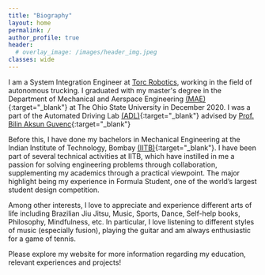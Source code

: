 ```yaml
---
title: "Biography"
layout: home
permalink: /
author_profile: true
header:
  # overlay_image: /images/header_img.jpeg
classes: wide
---
```

I am a System Integration Engineer at [Torc Robotics](https://torc.ai/), working in the field of autonomous trucking. 
I graduated with my master's degree in the Department of Mechanical and Aerspace Engineering 
[(MAE)](https://mae.osu.edu/){:target="_blank"} at The Ohio State University in December 2020. 
I was a part of the Automated Driving Lab [(ADL)](https://mekar.osu.edu/){:target="_blank"} advised by 
[Prof. Bilin Aksun Guvenc](https://mekar.osu.edu/people/aksunguvenc.1){:target="_blank"}

Before this, I have done my bachelors in Mechanical Engineering at the Indian Institute of Technology, Bombay 
[(IITB)](http://www.iitb.ac.in/){:target="_blank"}. I have been part of several technical activities at IITB, 
which have instilled in me a passion for solving engineering problems through collaboration, 
supplementing my academics through a practical viewpoint. The
major highlight being my experience in Formula Student, one of the world’s largest student design competition.

Among other interests, I love to appreciate and experience different arts of life including Brazilian Jiu Jitsu, Music, Sports, Dance, Self-help books, Philosophy, Mindfulness, etc. In particular, I love listening to different styles of music (especially fusion), playing the guitar and am always enthusiastic for a game of tennis.

Please explore my website for more information regarding my education, relevant experiences and projects!
